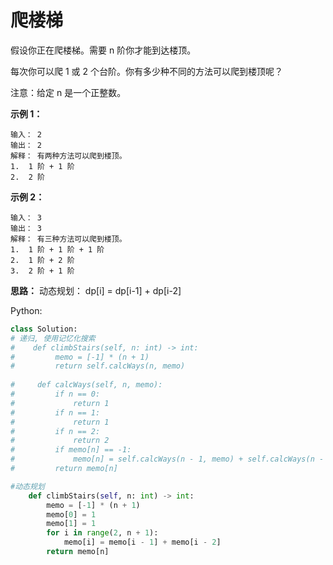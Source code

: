 # 爬楼梯

假设你正在爬楼梯。需要 n 阶你才能到达楼顶。

每次你可以爬 1 或 2 个台阶。你有多少种不同的方法可以爬到楼顶呢？

注意：给定 n 是一个正整数。

**示例 1：**
```
输入： 2
输出： 2
解释： 有两种方法可以爬到楼顶。
1.  1 阶 + 1 阶
2.  2 阶
```
**示例 2：**
```
输入： 3
输出： 3
解释： 有三种方法可以爬到楼顶。
1.  1 阶 + 1 阶 + 1 阶
2.  1 阶 + 2 阶
3.  2 阶 + 1 阶
```
**思路：**
动态规划：
dp[i] = dp[i-1] + dp[i-2]

Python:
```python
class Solution:
# 递归, 使用记忆化搜索
#    def climbStairs(self, n: int) -> int:
#         memo = [-1] * (n + 1)
#         return self.calcWays(n, memo)
    
#     def calcWays(self, n, memo):
#         if n == 0:
#             return 1
#         if n == 1:
#             return 1
#         if n == 2:
#             return 2
#         if memo[n] == -1:
#             memo[n] = self.calcWays(n - 1, memo) + self.calcWays(n - 2, memo)
#         return memo[n]

#动态规划
    def climbStairs(self, n: int) -> int:
        memo = [-1] * (n + 1)
        memo[0] = 1
        memo[1] = 1
        for i in range(2, n + 1):
            memo[i] = memo[i - 1] + memo[i - 2]
        return memo[n]
```
